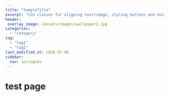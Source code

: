 ```yaml
---
title: "SampleTitle"
excerpt: "CSS classes for aligning text/image, styling buttons and notices, and more."
header:
 overlay_image: /assets/images/wallpaper2.jpg
categories:
  - "category"
tag:
  - "tag1"
  - "tag2"
last_modified_at: 2020-07-08
sidebar: 
  nav: springnav
---
```



# test page
